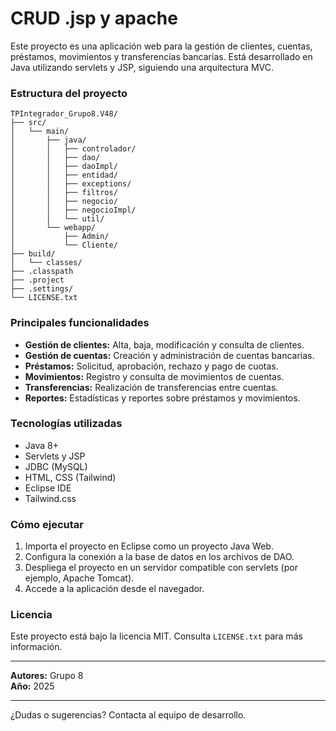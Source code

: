 # CRUD .jsp y apache

Este proyecto es una aplicación web para la gestión de clientes, cuentas, préstamos, movimientos y transferencias bancarias. Está desarrollado en Java utilizando servlets y JSP, siguiendo una arquitectura MVC.

### Estructura del proyecto

```
TPIntegrador_Grupo8.V48/
├── src/
│   └── main/
│       ├── java/
│       │   ├── controlador/
│       │   ├── dao/
│       │   ├── daoImpl/
│       │   ├── entidad/
│       │   ├── exceptions/
│       │   ├── filtros/
│       │   ├── negocio/
│       │   ├── negocioImpl/
│       │   └── util/
│       └── webapp/
│           ├── Admin/
│           └── Cliente/
├── build/
│   └── classes/
├── .classpath
├── .project
├── .settings/
└── LICENSE.txt
```

### Principales funcionalidades

- **Gestión de clientes:** Alta, baja, modificación y consulta de clientes.
- **Gestión de cuentas:** Creación y administración de cuentas bancarias.
- **Préstamos:** Solicitud, aprobación, rechazo y pago de cuotas.
- **Movimientos:** Registro y consulta de movimientos de cuentas.
- **Transferencias:** Realización de transferencias entre cuentas.
- **Reportes:** Estadísticas y reportes sobre préstamos y movimientos.

### Tecnologías utilizadas

- Java 8+
- Servlets y JSP
- JDBC (MySQL)
- HTML, CSS (Tailwind)
- Eclipse IDE
- Tailwind.css

### Cómo ejecutar

1. Importa el proyecto en Eclipse como un proyecto Java Web.
2. Configura la conexión a la base de datos en los archivos de DAO.
3. Despliega el proyecto en un servidor compatible con servlets (por ejemplo, Apache Tomcat).
4. Accede a la aplicación desde el navegador.

### Licencia

Este proyecto está bajo la licencia MIT. Consulta `LICENSE.txt` para más información.

---

**Autores:** Grupo 8  
**Año:** 2025

---

¿Dudas o sugerencias? Contacta al equipo de desarrollo.
